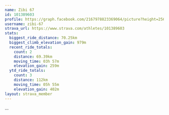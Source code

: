 ```yaml
---
name: Zibi 67
id: 101389603
profile: https://graph.facebook.com/2167978823369064/picture?height=256&width=256
username: zibi-67
strava_url: https://www.strava.com/athletes/101389603
stats:
  biggest_ride_distance: 70.25km
  biggest_climb_elevation_gain: 979m
  recent_ride_totals:
    count: 2
    distance: 69.39km
    moving_time: 03h 57m
    elevation_gain: 259m
  ytd_ride_totals:
    count: 3
    distance: 112km
    moving_time: 05h 55m
    elevation_gain: 402m
layout: strava_member
--- 
```

...
